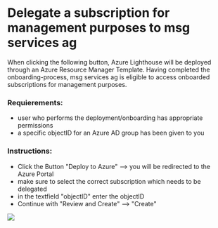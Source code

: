 # Delegate a subscription for management purposes to msg services ag
When clicking the following button, Azure Lighthouse will be deployed through an Azure Resource Manager Template. Having completed the onboarding-process, msg services ag is eligible to access onboarded subscriptions for management purposes.

### Requierements:
  - user who performs the deployment/onboarding has appropriate permissions
  - a specific objectID for an Azure AD group has been given to you

### Instructions:
  - Click the Button "Deploy to Azure"
    --> you will be redirected to the Azure Portal
  - make sure to select the correct subscription which needs to be delegated
  - in the textfield "objectID" enter the objectID
  - Continue with "Review and Create" --> "Create"

<a href="https://portal.azure.com/#create/Microsoft.Template/uri/https%3A%2F%2Fraw.githubusercontent.com%2Fstevenkuehne%2FSAPonAzure-Lighthouse%2Fmain%2FAzureLighthouse-Onboarding.json">
  <img src="https://aka.ms/deploytoazurebutton"/>
</a>
